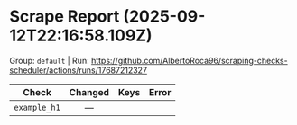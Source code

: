 # Scrape Report (2025-09-12T22:16:58.109Z)

Group: `default`  |  Run: https://github.com/AlbertoRoca96/scraping-checks-scheduler/actions/runs/17687212327

| Check | Changed | Keys | Error |
|---|:---:|:--|:--|
| `example_h1` | — |  |  |
